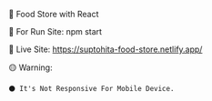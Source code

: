 🧷 Food Store with React

🧷 For Run Site: npm start

🧷 Live Site: https://suptohita-food-store.netlify.app/


🟡 Warning:

    ⚫ It's Not Responsive For Mobile Device.
